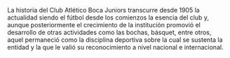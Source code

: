 La historia del Club Atlético Boca Juniors 
transcurre desde 1905  la actualidad siendo el fútbol desde los comienzos la esencia del club y, aunque posteriormente el crecimiento de la institución promovió el desarrollo de otras actividades como las bochas,
 básquet, entre otros, aquel permaneció como la disciplina deportiva sobre la cual se sustenta la entidad y la que le valió su reconocimiento a nivel nacional e internacional.